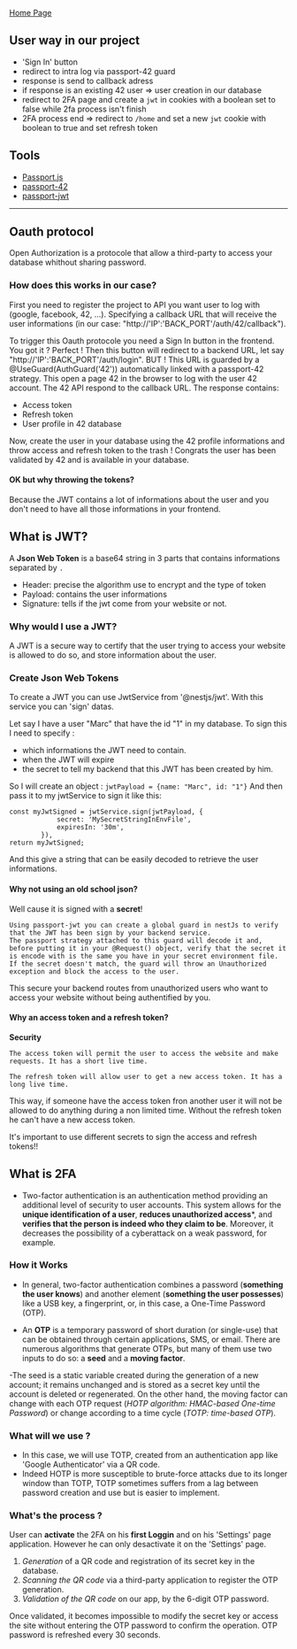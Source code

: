 [Home Page](./00_Documentation.md)

## User way in our project
- 'Sign In' button
- redirect to intra log via passport-42 guard
- response is send to callback adress
- if response is an existing 42 user => user creation in our database
- redirect to 2FA page and create a `jwt` in cookies with a boolean set to false while 2fa process isn't finish
- 2FA process end => redirect to `/home` and set a new `jwt` cookie with boolean to true and set refresh token

## Tools
- [Passport.js](https://www.passportjs.org/)
- [passport-42](https://www.passportjs.org/packages/passport-42/)
- [passport-jwt](https://www.passportjs.org/packages/passport-jwt/)

---
## Oauth protocol
Open Authorization is a protocole that allow a third-party to access your database whithout sharing password.
 
### How does this works in our case?
First you need to register the project to API you want user to log with (google, facebook, 42, ...).
Specifying a callback URL that will receive the user informations (in our case: "http://'IP':'BACK_PORT'/auth/42/callback").

To trigger this Oauth protocole you need a Sign In button in the frontend. You got it ? Perfect !
Then this button will redirect to a backend URL, let say "http://'IP':'BACK_PORT'/auth/login".
BUT !
This URL is guarded by a @UseGuard(AuthGuard('42')) automatically linked with a passport-42 strategy. 
This open a page 42 in the browser to log with the user 42 account. 
The 42 API respond to the callback URL. 
The response contains:
- Access token
- Refresh token
- User profile in 42 database

Now, create the user in your database using the 42 profile informations and throw access and refresh token to the trash !
Congrats the user has been validated by 42 and is available in your database.

#### OK but why throwing the tokens?
Because the JWT contains a lot of informations about the user and you don't need to have all those informations in your frontend.

## What is JWT?
A **Json Web Token** is a base64 string in 3 parts that contains informations separated by `.`

- Header: precise the algorithm use to encrypt and the type of token
- Payload: contains the user informations
- Signature: tells if the jwt come from your website or not.

### Why would I use a JWT?
A JWT is a secure way to certify that the user trying to access your website is allowed to do so, and store information about the user.

### Create Json Web Tokens
To create a JWT you can use JwtService from '@nestjs/jwt'.
With this service you can 'sign' datas.

Let say I have a user "Marc" that have the id "1" in my database.
To sign this I need to specify :
- which informations the JWT need to contain.
- when the JWT will expire
- the secret to tell my backend that this JWT has been created by him.
	
So I will create an object : `jwtPayload = {name: "Marc", id: "1"}`
And then pass it to my jwtService to sign it like this:

```
const myJwtSigned = jwtService.sign(jwtPayload, { 
			secret: 'MySecretStringInEnvFile',
			expiresIn: '30m',
		}),
return myJwtSigned;
```

And this give a string that can be easily decoded to retrieve the user informations.

#### Why not using an old school json?

Well cause it is signed with a **secret**!

```
Using passport-jwt you can create a global guard in nestJs to verify that the JWT has been sign by your backend service.
The passport strategy attached to this guard will decode it and, before putting it in your @Request() object, verify that the secret it is encode with is the same you have in your secret environment file.
If the secret doesn't match, the guard will throw an Unauthorized exception and block the access to the user.
```

This secure your backend routes from unauthorized users who want to access your website without being authentified by you.

#### Why an access token and a refresh token?

**Security**
```
The access token will permit the user to access the website and make requests. It has a short live time.

The refresh token will allow user to get a new access token. It has a long live time.
```

This way, if someone have the access token fron another user it will not be allowed to do anything during a non limited time.
Without the refresh token he can't have a new access token.

It's important to use different secrets to sign the access and refresh tokens!!

## What is 2FA

- Two-factor authentication is an authentication method providing an additional level of security to user accounts. This system allows for the **unique identification of a user**, **reduces unauthorized access***, and **verifies that the person is indeed who they claim to be**. 
Moreover, it decreases the possibility of a cyberattack on a weak password, for example.

### How it Works

- In general, two-factor authentication combines a password (**something the user knows**) and another element (**something the user possesses**) like a USB key, a fingerprint, or, in this case, a One-Time Password (OTP). 

- An **OTP** is a temporary password of short duration (or single-use) that can be obtained through certain applications, SMS, or email. There are numerous algorithms that generate OTPs, but many of them use two inputs to do so: a **seed** and a **moving factor**.

-The seed is a static variable created during the generation of a new account; it remains unchanged and is stored as a secret key until the account is deleted or regenerated. 
On the other hand, the moving factor can change with each OTP request (*HOTP algorithm: HMAC-based One-time Password*) or change according to a time cycle (*TOTP: time-based OTP*).

### What will we use ?

- In this case, we will use TOTP, created from an authentication app like 'Google Authenticator' via a QR code.
- Indeed HOTP is more susceptible to brute-force attacks due to its longer window than TOTP, TOTP sometimes suffers from a lag between password creation and use but is easier to implement.

### What's the process ?

User can **activate** the 2FA on his **first Loggin** and on his 'Settings' page application. However he can only desactivate it on the 'Settings' page.
1. *Generation* of a QR code and registration of its secret key in the database.
2. *Scanning the QR code* via a third-party application to register the OTP generation.
3. *Validation of the QR code* on our app, by the 6-digit OTP password. 

Once validated, it becomes impossible to modify the secret key or access the site without entering the OTP password to confirm the operation.
OTP password is refreshed every 30 seconds.